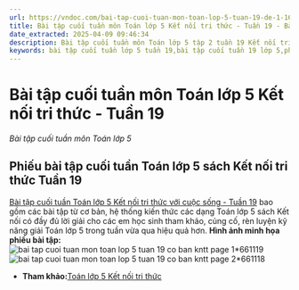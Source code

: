 ```yaml
---
url: https://vndoc.com/bai-tap-cuoi-tuan-mon-toan-lop-5-tuan-19-de-1-160302
title: Bài tập cuối tuần môn Toán lớp 5 Kết nối tri thức - Tuần 19 - Bài tập cuối tuần môn Toán lớp 5 - VnDoc.com
date_extracted: 2025-04-09 09:46:34
description: Bài tập cuối tuần môn Toán lớp 5 tập 2 tuần 19 Kết nối tri thức bao gồm lớp giải chi tiết cho từng bài tập giúp các em học sinh ôn tập, nâng cao kỹ năng giải Toán.
keywords: bài tập cuối tuần lớp 5 tuần 19,bài tập cuối tuần 19 lớp 5,phiếu bài tập toán tuần 19 lớp 5,Bài tập cuối tuần môn Toán lớp 5 Kết nối,giải Toán lớp 5,giải bài tập toán 5,toán lớp 5,bài tập toán lớp 5,bài tập toán lớp 5 tuần 19 kết nối tri thức,Đề kiểm tra cuối tuần Toán lớp 5 Kết nối,Bài tập cuối tuần Toán lớp 5 sách Kết nối tri thức tuần 19
---
```


# Bài tập cuối tuần môn Toán lớp 5 Kết nối tri thức - Tuần 19
 _Bài tập cuối tuần môn Toán lớp 5_
## **Phiếu bài tập cuối tuần Toán lớp 5 sách Kết nối tri thức Tuần 19**
[Bài tập cuối tuần Toán lớp 5 Kết nối tri thức với cuộc sống - Tuần 19](<https://vndoc.com/bai-tap-cuoi-tuan-mon-toan-lop-5-tuan-19-de-1-160302>) bao gồm các bài tập từ cơ bản, hệ thống kiến thức các dạng Toán lớp 5 sách Kết nối có đầy đủ lời giải cho các em học sinh tham khảo, củng cố, rèn luyện kỹ năng giải Toán lớp 5 trong tuần vừa qua hiệu quả hơn.
**Hình ảnh minh họa phiếu bài tập:**
![bai tap cuoi tuan mon toan lop 5 tuan 19 co ban kntt page 1*661119](https://i.vdoc.vn/data/image/2025/01/14/bai-tap-cuoi-tuan-mon-toan-lop-5-tuan-19-co-ban-kntt-page-1.jpg)![bai tap cuoi tuan mon toan lop 5 tuan 19 co ban kntt page 2*661118](https://i.vdoc.vn/data/image/2025/01/14/bai-tap-cuoi-tuan-mon-toan-lop-5-tuan-19-co-ban-kntt-page-2.jpg)
  * **Tham khảo:**[Toán lớp 5 Kết nối tri thức](<https://vndoc.com/toan-lop-5-ket-noi-tri-thuc>)

